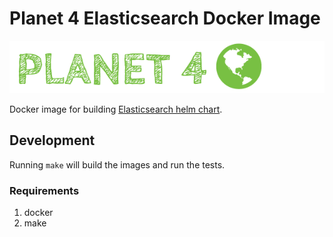 # Planet 4 Elasticsearch Docker Image

![Planet4](./planet4.png)

Docker image for building [Elasticsearch helm chart](https://github.com/greenpeace/planet4-helm-elasticsearch).

## Development

Running `make` will build the images and run the tests.

### Requirements

1. docker
2. make
